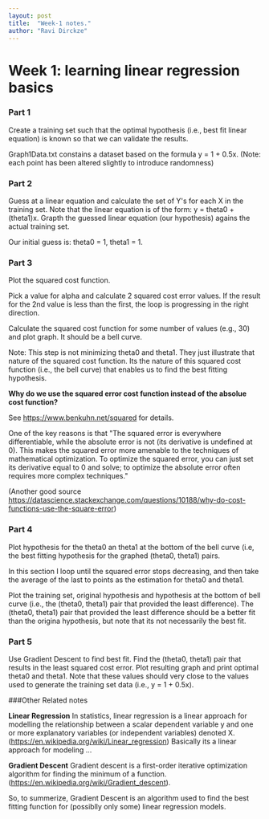 ```yaml
---
layout: post
title:  "Week-1 notes."
author: "Ravi Dirckze"
---
```


# Week 1: learning linear regression basics

### Part 1
Create a training set such that the optimal hypothesis (i.e., best fit linear equation) is known so that we can validate the results.

Graph1Data.txt constains a dataset based on the formula y = 1 + 0.5x. (Note: each point has been altered slightly to introduce randomness)


### Part 2
Guess at a linear equation and calculate the set of Y's for each X in the training set. Note that the linear equation is of the form:
y = theta0 + (theta1)x. 
Grapth the guessed linear equation (our hypothesis) agains the actual training set. 

Our initial guess is: theta0 = 1, theta1 = 1.

### Part 3
Plot the squared cost function. 

Pick a value for alpha and calculate 2 squared cost error values. If the result for the 2nd value is less than the first, the loop is progressing in the right direction. 

Calculate the squared cost function for some number of values (e.g., 30) and plot graph. It should be a bell curve.

Note: This step is not minimizing theta0 and theta1. They just illustrate that nature of the squared cost function. Its the nature of
this squared cost function (i.e., the bell curve) that enables us to find the best fitting hypothesis. 

**Why do we use the squared error cost function instead of the absolue cost function?**

See https://www.benkuhn.net/squared for details.

One of the key reasons is that "The squared error is everywhere differentiable, while the absolute error is not (its derivative is 
undefined at 0). This makes the squared error more amenable to the techniques of mathematical optimization. To optimize the squared error, you can just set its derivative equal to 0 and solve; to optimize the absolute error often requires more complex techniques."

(Another good source https://datascience.stackexchange.com/questions/10188/why-do-cost-functions-use-the-square-error)

### Part 4 
Plot hypothesis for the theta0 an theta1 at the bottom of the bell curve (i.e, the best fitting hypothesis for the graphed (theta0, theta1) pairs.

In this section I loop until the squared error stops decreasing, and then take the average  of the last to points as the estimation for theta0 and theta1.

Plot the training set, original hypothesis and hypothesis at the bottom of bell curve (i.e., the (theta0, theta1) pair that provided the least difference). 
The (theta0, theta1) pair that provided the least difference should be a better fit than the origina hypothesis, but note that its not necessarily the best fit.

### Part 5 
Use Gradient Descent to find best fit. Find the (theta0, theta1) pair that results in the least squared cost error.  Plot resulting graph and print optimal theta0 and theta1. Note that these values should very close to the values used to generate the training set data (i.e., y = 1 + 0.5x).


###Other Related notes

**Linear Regression**
In statistics, linear regression is a linear approach for modelling the relationship between a scalar dependent variable y and one or more explanatory variables (or independent variables) denoted X.  (https://en.wikipedia.org/wiki/Linear_regression)
Basically its a linear approach for modeling ...

**Gradient Descent**
Gradient descent is a first-order iterative optimization algorithm for finding the minimum of a function. (https://en.wikipedia.org/wiki/Gradient_descent).

So, to summerize, Gradient Descent is an algorithm used to find the best fitting function for (possiblly only some) linear regression models. 



